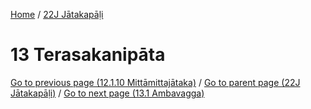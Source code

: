 
[Home](/) / [22J Jātakapāḷi](../22J.md)

# 13 Terasakanipāta


[Go to previous page (12.1.10 Mittāmittajātaka)](12/12.1/12.1.10.md) / [Go to parent page (22J Jātakapāḷi)](0.md) / [Go to next page (13.1 Ambavagga)](13/13.1.md)


